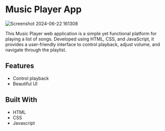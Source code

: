# Music Player App
 ![Screenshot 2024-06-22 161308](https://github.com/amit-maurya0099/Music_Player-app/assets/139799731/1d1b2dea-1d77-4507-a2e6-403c2761902d)


This Music Player web application is a simple yet functional platform for playing a list of songs. Developed using HTML, CSS, and JavaScript, it provides a user-friendly interface to control playback, adjust volume, and navigate through the playlist.
## Features
- Control playback
- Beautiful UI


## Built With
  - HTML
  - CSS
  - Javascript

